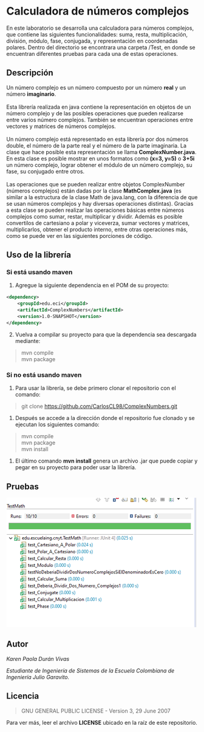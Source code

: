 ﻿# Calculadora de números complejos

En este laboratorio se desarrolla una calculadora para números complejos, que contiene las siguientes funcionalidades: suma, resta, multiplicación, división, módulo, fase, conjugada, y representación en coordenadas polares.
Dentro del directorio se encontrara una carpeta /Test, en donde se encuentran diferentes pruebas para cada una de estas operaciones.

## Descripción
Un número complejo es un número compuesto por un número **real** y un número **imaginario**.
<br><br>Esta librería realizada en java contiene la representación en objetos de un número complejo y de las posibles operaciones que pueden realizarse entre varios número complejos. También se encuentran operaciones entre vectores y matrices de números complejos.
<br><br>Un número complejo está representado en esta librería por dos números double, el número de la parte real y el número de la parte imaginaria. La clase que hace posible esta representación se llama **ComplexNumber.java**. En esta clase es posible mostrar en unos formatos como **(x=3, y=5)** o **3+5i** un número complejo, lograr obtener el módulo de un número complejo, su fase, su conjugado entre otros.
<br><br>Las operaciones que se pueden realizar entre objetos ComplexNumber (números complejos) están dadas por la clase **MathComplex.java** (es similar a la estructura de la clase Math de java.lang, con la diferencia de que se usan números complejos y hay diversas operaciones distintas). Gracias a esta clase se pueden realizar las operaciones básicas entre números complejos como sumar, restar, multiplicar y dividir. Además es posible convertilos de cartesiano a polar y viceverza, sumar vectores y matrices, multiplicarlos, obtener el producto interno, entre otras operaciones más, como se puede ver en las siguientes porciones de código.

## Uso de la librería

### Si está usando maven

1. Agregue la siguiente dependencia en el POM de su proyecto:

```xml
<dependency>
	<groupId>edu.eci</groupId>
	<artifactId>ComplexNumbers</artifactId>
	<version>1.0-SNAPSHOT</version>
</dependency>
```

2. Vuelva a compilar su proyecto para que la dependencia sea descargada mediante:

> mvn compile<br>mvn package

### Si no está usando maven

1. Para usar la librería, se debe primero clonar el repositorio con el comando:

> git clone https://github.com/CarlosCL98/ComplexNumbers.git

1. Después se accede a la dirección donde el repositorio fue clonado y se ejecutan los siguientes comando:

> mvn compile<br>mvn package<br>mvn install

1. El último comando **mvn install** genera un archivo .jar que puede copiar y pegar en su proyecto para poder usar la librería.

## Pruebas
 ![](/img/pruebas.PNG)

## Autor

*Karen Paola Durán Vivas*

*Estudiante de Ingeniería de Sistemas de la Escuela Colombiana de Ingeniería Julio Garavito.*


## Licencia

> GNU GENERAL PUBLIC LICENSE - Version 3, 29 June 2007

Para ver más, leer el archivo **LICENSE** ubicado en la raíz de este repositorio.
